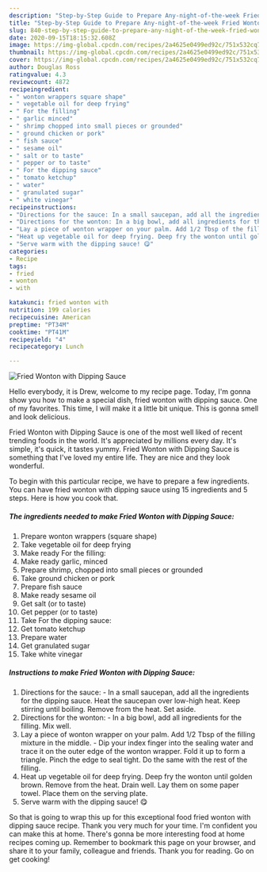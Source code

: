 ```yaml
---
description: "Step-by-Step Guide to Prepare Any-night-of-the-week Fried Wonton with Dipping Sauce"
title: "Step-by-Step Guide to Prepare Any-night-of-the-week Fried Wonton with Dipping Sauce"
slug: 840-step-by-step-guide-to-prepare-any-night-of-the-week-fried-wonton-with-dipping-sauce
date: 2020-09-15T18:15:32.608Z
image: https://img-global.cpcdn.com/recipes/2a4625e0499ed92c/751x532cq70/fried-wonton-with-dipping-sauce-recipe-main-photo.jpg
thumbnail: https://img-global.cpcdn.com/recipes/2a4625e0499ed92c/751x532cq70/fried-wonton-with-dipping-sauce-recipe-main-photo.jpg
cover: https://img-global.cpcdn.com/recipes/2a4625e0499ed92c/751x532cq70/fried-wonton-with-dipping-sauce-recipe-main-photo.jpg
author: Douglas Ross
ratingvalue: 4.3
reviewcount: 4872
recipeingredient:
- " wonton wrappers square shape"
- " vegetable oil for deep frying"
- " For the filling"
- " garlic minced"
- " shrimp chopped into small pieces or grounded"
- " ground chicken or pork"
- " fish sauce"
- " sesame oil"
- " salt or to taste"
- " pepper or to taste"
- " For the dipping sauce"
- " tomato ketchup"
- " water"
- " granulated sugar"
- " white vinegar"
recipeinstructions:
- "Directions for the sauce: In a small saucepan, add all the ingredients for the dipping sauce. Heat the saucepan over low-high heat. Keep stirring until boiling. Remove from the heat. Set aside."
- "Directions for the wonton: In a big bowl, add all ingredients for the filling. Mix well."
- "Lay a piece of wonton wrapper on your palm. Add 1/2 Tbsp of the filling mixture in the middle.  Dip your index finger into the sealing water and trace it on the outer edge of the wonton wrapper. Fold it up to form a triangle. Pinch the edge to seal tight. Do the same with the rest of the filling."
- "Heat up vegetable oil for deep frying. Deep fry the wonton until golden brown. Remove from the heat. Drain well. Lay them on some paper towel. Place them on the serving plate."
- "Serve warm with the dipping sauce! 😋"
categories:
- Recipe
tags:
- fried
- wonton
- with

katakunci: fried wonton with 
nutrition: 199 calories
recipecuisine: American
preptime: "PT34M"
cooktime: "PT41M"
recipeyield: "4"
recipecategory: Lunch

---
```



![Fried Wonton with Dipping Sauce](https://img-global.cpcdn.com/recipes/2a4625e0499ed92c/751x532cq70/fried-wonton-with-dipping-sauce-recipe-main-photo.jpg)

Hello everybody, it is Drew, welcome to my recipe page. Today, I'm gonna show you how to make a special dish, fried wonton with dipping sauce. One of my favorites. This time, I will make it a little bit unique. This is gonna smell and look delicious.

Fried Wonton with Dipping Sauce is one of the most well liked of recent trending foods in the world. It's appreciated by millions every day. It's simple, it's quick, it tastes yummy. Fried Wonton with Dipping Sauce is something that I've loved my entire life. They are nice and they look wonderful.




To begin with this particular recipe, we have to prepare a few ingredients. You can have fried wonton with dipping sauce using 15 ingredients and 5 steps. Here is how you cook that.

<!--inarticleads1-->

##### The ingredients needed to make Fried Wonton with Dipping Sauce:

1. Prepare  wonton wrappers (square shape)
1. Take  vegetable oil for deep frying
1. Make ready  For the filling:
1. Make ready  garlic, minced
1. Prepare  shrimp, chopped into small pieces or grounded
1. Take  ground chicken or pork
1. Prepare  fish sauce
1. Make ready  sesame oil
1. Get  salt (or to taste)
1. Get  pepper (or to taste)
1. Take  For the dipping sauce:
1. Get  tomato ketchup
1. Prepare  water
1. Get  granulated sugar
1. Take  white vinegar




<!--inarticleads2-->

##### Instructions to make Fried Wonton with Dipping Sauce:

1. Directions for the sauce: - In a small saucepan, add all the ingredients for the dipping sauce. Heat the saucepan over low-high heat. Keep stirring until boiling. Remove from the heat. Set aside.
1. Directions for the wonton: - In a big bowl, add all ingredients for the filling. Mix well.
1. Lay a piece of wonton wrapper on your palm. Add 1/2 Tbsp of the filling mixture in the middle.  - Dip your index finger into the sealing water and trace it on the outer edge of the wonton wrapper. Fold it up to form a triangle. Pinch the edge to seal tight. Do the same with the rest of the filling.
1. Heat up vegetable oil for deep frying. Deep fry the wonton until golden brown. Remove from the heat. Drain well. Lay them on some paper towel. Place them on the serving plate.
1. Serve warm with the dipping sauce! 😋




So that is going to wrap this up for this exceptional food fried wonton with dipping sauce recipe. Thank you very much for your time. I'm confident you can make this at home. There's gonna be more interesting food at home recipes coming up. Remember to bookmark this page on your browser, and share it to your family, colleague and friends. Thank you for reading. Go on get cooking!
